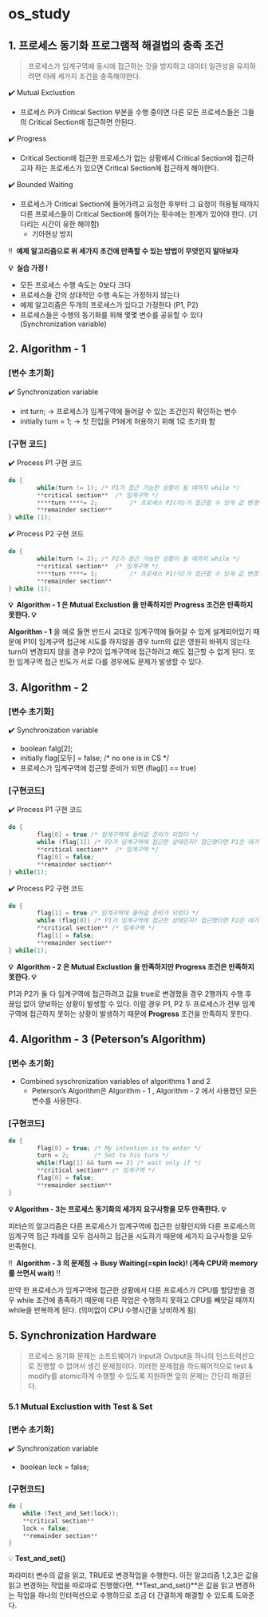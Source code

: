 # os_study
## 1. 프로세스 동기화 프로그램적 해결법의 충족 조건

> 프로세스가 임계구역에 동시에 접근하는 것을 방지하고 데이터 일관성을 유지하려면 아래 세가지 조건을 충족해야한다.
> 

✔️ Mutual Exclustion

- 프로세스 Pi가 Critical Section 부분을 수행 중이면 다른 모든 프로세스들은 그들의 Critical Section에 접근하면 안된다.

✔️ Progress

- Critical Section에 접근한 프로세스가 없는 상황에서 Critical Section에 접근하고자 하는 프로세스가 있으면 Critical Section에 접근하게 해야한다.

✔️ Bounded Waiting

- 프로세스가 Critical Section에 들어가려고 요청한 후부터 그 요청이 허용될 때까지 다른 프로세스들이 Critical Section에 들어가는 횟수에는 한계가 있어야 한다. (기다리는 시간이 유한 해야함)
    - 기아현상 방지

‼️  **예제 알고리즘으로 위 세가지 조건에 만족할 수 있는 방법이 무엇인지 알아보자**

**💡  실습 가정 !**

- 모든 프로세스 수행 속도는 0보다 크다
- 프로세스들 간의 상대적인 수행 속도는 가정하지 않는다
- 예제 알고리즘은  두개의 프로세스가 있다고 가정한다 (P1, P2)
- 프로세스들은 수행의 동기화를 위해 몇몇 변수를 공유할 수 있다 (Synchronization variable)

## 2. Algorithm - 1

### [변수 초기화]

✔️ Synchronization variable

- int turn; →  프로세스가 임계구역에 들어갈 수 있는 조건인지 확인하는 변수
- initially turn = 1; →  첫 진입을 P1에게 허용하기 위해 1로 초기화 함

### [구현 코드]

✔️ Process P1 구현 코드

```c
do {
		while(turn != 1); /* P1가 접근 가능한 상황이 될 때까지 while */
		**critical section**  /* 임계구역 */
		****turn ****= 2;         /* 프로세스 P2(이)가 접근할 수 있게 값 변경*/
		**remainder section**
} while (1); 
```

✔️ Process P2 구현 코드

```c
do {
		while(turn != 2); /* P2가 접근 가능한 상황이 될 때까지 while */
		**critical section**  /* 임계구역 */
		****turn ****= 1;         /* 프로세스 P1(이)가 접근할 수 있게 값 변경 */
		**remainder section**
} while (1); 
```

**💡  Algorithm - 1 은 Mutual Exclustion 을 만족하지만 Progress 조건은 만족하지 못한다. 💡**   

**Algorithm - 1** 을 예로 들면 반드시 교대로 임계구역에 들어갈 수 있게 설계되어있기 때문에 P1이 임계구역 접근에 시도를 하지않을 경우 turn의 값은 영원히 바뀌지 않는다. turn이 변경되지 않을 경우 P2이 입계구역에 접근하려고 해도 접근할 수 없게 된다. 또한 임계구역 접근 빈도가 서로 다를 경우에도 문제가 발생할 수 있다.

## 3. Algorithm - 2

### [변수 초기화]

✔️ Synchronization variable

- boolean falg[2];
- initially flag[모두] = false; /* no one is in CS */
- 프로세스가 임계구역에 접근할 준비가 되면 (flag[i] == true)

### [구현코드]

✔️ Process P1 구현 코드

```c
do {
		flag[0] = true /* 임계구역에 들어갈 준비가 되었다 */
		while (flag[1]) /* P2가 임계구역에 접근한 상태인지? 접근했다면 P1은 대기 */
		**critical section**  /* 임계구역 */
		flag[0] = false;
		**remainder section**
} while(1);
```

✔️ Process P2 구현 코드

```c
do {
		flag[1] = true /* 임계구역에 들어갈 준비가 되었다 */
		while (flag[0]) /* P1가 임계구역에 접근한 상태인지? 접근했다면 P2은 대기 */
		**critical section** /* 임계구역 */
		flag[1] = false;
		**remainder section**
} while(1);
```

**💡  Algorithm - 2 은 Mutual Exclustion 을 만족하지만 Progress 조건은 만족하지 못한다. 💡**   

P1과 P2가 둘 다 임계구역에 접근하려고 값을 true로 변경했을 경우 2행까지 수행 후 끊임 없이 양보하는 상황이 발생할 수 있다. 이럴 경우 P1, P2 두 프로세스가 전부 임계구역에 접근하지 못하는 상황이 발생하기 때문에 **Progress** 조건을 만족하지 못한다.

## 4. Algorithm - 3 (Peterson’s Algorithm)

### [변수 초기화]

- Combined syschronization variables of algorithms 1 and 2
    - Peterson’s Algorithm은 Algorithm - 1 , Algorithm - 2 에서 사용했던 모든 변수를 사용한다.

### [구현코드]

```c
do {
		flag[0] = true; /* My intention is to enter */
		turn = 2;       /* Set to his turn */
		while(flag[1] && turn == 2) /* wait only if */
		**critical section** /* 임계구역 */
		flag[0] = false;
		**remainder section**
}
```

**💡 Algorithm - 3는 프로세스 동기화의 세가지 요구사항을 모두 만족한다. 💡**

피터슨의 알고리즘은 다른 프로세스가 임계구역에 접근한 상황인지와 다른 프로세스의 임계구역 접근 차례를 모두 검사하고 접근을 시도하기 때문에 세가지 요구사항을 모두 만족한다.

‼️  **Algorithm - 3 의 문제점 → Busy Waiting(=spin lock)! (계속 CPU와 memory를 쓰면서 wait)** ‼️ 

만약 한 프로세스가 임계구역에 접근한 상황에서 다른 프로세스가 CPU를 할당받을 경우 while 조건에 충족하기 때문에 다른 작업은 수행하지 못하고 CPU를 빼앗길 때까지 while을 반복하게 된다. (의미없이 CPU 수행시간을 낭비하게 됨)

## 5. Synchronization Hardware

> 프로세스 동기화 문제는 소프트웨어가 Input과 Output을 하나의 인스트럭션으로 진행할 수 없어서 생긴 문제점이다. 이러한 문제점을 하드웨어적으로 test & modify를 atomic하게 수행할 수 있도록 지원하면 앞의 문제는 간단히 해결된다.
> 

### 5.1 Mutual Exclustion with Test & Set

### [변수 초기화]

✔️ Synchronization variable

- boolean lock = false;

### [구현코드]

```c
do {
	while (Test_and_Set(lock));
	**critical section**
	lock = false;
	**remainder section**
}
```

💡 **Test_and_set()**

 파라미터 변수의 값을 읽고, TRUE로 변경작업을 수행한다. 이전 알고리즘 1,2,3은 값을 읽고 변경하는 작업을 따로따로 진행했다면, **Test_and_set()**은 값을 읽고 변경하는 작업을 하나의 인터럭션으로 수행하므로 조금 더 간결하게 해결할 수 있도록 도와준다.
